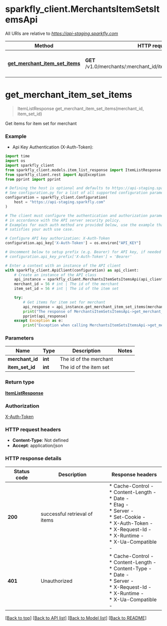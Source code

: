 # sparkfly_client.MerchantsItemSetsItemsApi

All URIs are relative to *https://api-staging.sparkfly.com*

Method | HTTP request | Description
------------- | ------------- | -------------
[**get_merchant_item_set_items**](MerchantsItemSetsItemsApi.md#get_merchant_item_set_items) | **GET** /v1.0/merchants/:merchant_id/item_sets/:item_set_id/items | Get items for item set for merchant


# **get_merchant_item_set_items**
> ItemListResponse get_merchant_item_set_items(merchant_id, item_set_id)

Get items for item set for merchant

### Example

* Api Key Authentication (X-Auth-Token):
```python
import time
import os
import sparkfly_client
from sparkfly_client.models.item_list_response import ItemListResponse
from sparkfly_client.rest import ApiException
from pprint import pprint

# Defining the host is optional and defaults to https://api-staging.sparkfly.com
# See configuration.py for a list of all supported configuration parameters.
configuration = sparkfly_client.Configuration(
    host = "https://api-staging.sparkfly.com"
)

# The client must configure the authentication and authorization parameters
# in accordance with the API server security policy.
# Examples for each auth method are provided below, use the example that
# satisfies your auth use case.

# Configure API key authorization: X-Auth-Token
configuration.api_key['X-Auth-Token'] = os.environ["API_KEY"]

# Uncomment below to setup prefix (e.g. Bearer) for API key, if needed
# configuration.api_key_prefix['X-Auth-Token'] = 'Bearer'

# Enter a context with an instance of the API client
with sparkfly_client.ApiClient(configuration) as api_client:
    # Create an instance of the API class
    api_instance = sparkfly_client.MerchantsItemSetsItemsApi(api_client)
    merchant_id = 56 # int | The id of the merchant
    item_set_id = 56 # int | The id of the item set

    try:
        # Get items for item set for merchant
        api_response = api_instance.get_merchant_item_set_items(merchant_id, item_set_id)
        print("The response of MerchantsItemSetsItemsApi->get_merchant_item_set_items:\n")
        pprint(api_response)
    except Exception as e:
        print("Exception when calling MerchantsItemSetsItemsApi->get_merchant_item_set_items: %s\n" % e)
```



### Parameters

Name | Type | Description  | Notes
------------- | ------------- | ------------- | -------------
 **merchant_id** | **int**| The id of the merchant | 
 **item_set_id** | **int**| The id of the item set | 

### Return type

[**ItemListResponse**](ItemListResponse.md)

### Authorization

[X-Auth-Token](../README.md#X-Auth-Token)

### HTTP request headers

 - **Content-Type**: Not defined
 - **Accept**: application/json

### HTTP response details
| Status code | Description | Response headers |
|-------------|-------------|------------------|
**200** | successful retrieval of items |  * Cache-Control -  <br>  * Content-Length -  <br>  * Date -  <br>  * Etag -  <br>  * Server -  <br>  * Set-Cookie -  <br>  * X-Auth-Token -  <br>  * X-Request-Id -  <br>  * X-Runtime -  <br>  * X-Ua-Compatible -  <br>  |
**401** | Unauthorized |  * Cache-Control -  <br>  * Content-Length -  <br>  * Content-Type -  <br>  * Date -  <br>  * Server -  <br>  * X-Request-Id -  <br>  * X-Runtime -  <br>  * X-Ua-Compatible -  <br>  |

[[Back to top]](#) [[Back to API list]](../README.md#documentation-for-api-endpoints) [[Back to Model list]](../README.md#documentation-for-models) [[Back to README]](../README.md)

